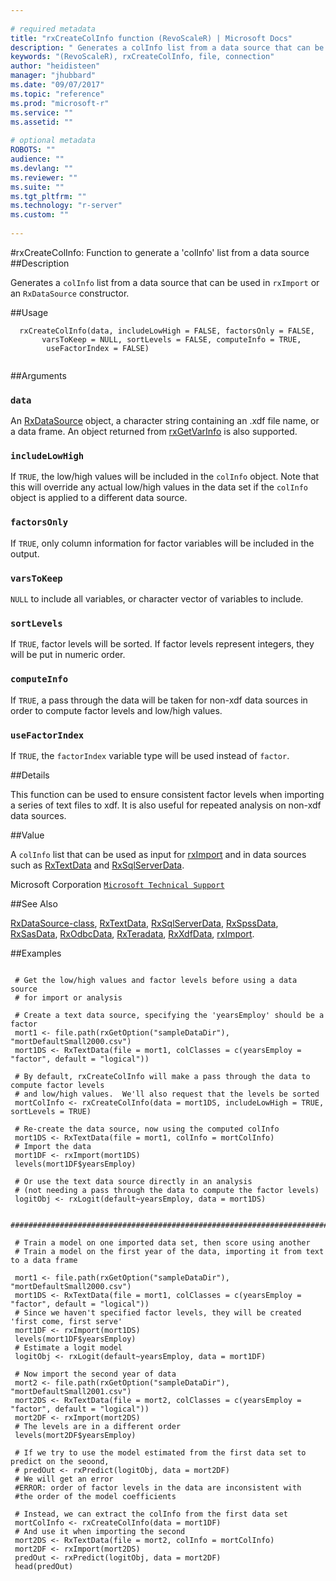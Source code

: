```yaml
--- 
 
# required metadata 
title: "rxCreateColInfo function (RevoScaleR) | Microsoft Docs" 
description: " Generates a colInfo list from a data source that can be used in rxImport or an RxDataSource constructor. " 
keywords: "(RevoScaleR), rxCreateColInfo, file, connection" 
author: "heidisteen" 
manager: "jhubbard" 
ms.date: "09/07/2017" 
ms.topic: "reference" 
ms.prod: "microsoft-r" 
ms.service: "" 
ms.assetid: "" 
 
# optional metadata 
ROBOTS: "" 
audience: "" 
ms.devlang: "" 
ms.reviewer: "" 
ms.suite: "" 
ms.tgt_pltfrm: "" 
ms.technology: "r-server" 
ms.custom: "" 
 
--- 
```

 
 
 #rxCreateColInfo:  Function to generate a 'colInfo' list from a data source  
 ##Description
 
Generates a `colInfo` list from a data source that can be used in `rxImport` or
an `RxDataSource` constructor.
 
 
 ##Usage

```   
  rxCreateColInfo(data, includeLowHigh = FALSE, factorsOnly = FALSE, 
       varsToKeep = NULL, sortLevels = FALSE, computeInfo = TRUE,
        useFactorIndex = FALSE)
 
```
 
 ##Arguments

   
    
 ### `data`
  An [RxDataSource](RxDataSource.md) object, a character string containing an .xdf file name, or a data frame.  An object returned from [rxGetVarInfo](rxGetVarInfoXdf.md) is also supported.  
  
    
 ### `includeLowHigh`
  If `TRUE`, the low/high values will be included in the `colInfo` object.  Note that this will override any actual low/high values in the data set if the `colInfo` object is applied to a different data source.  
  
    
 ### `factorsOnly`
  If `TRUE`, only column information for factor variables will be included in the output.  
  
  
    
 ### `varsToKeep`
  `NULL` to include all variables, or character vector of variables to include.  
  
  
    
 ### `sortLevels`
  If `TRUE`, factor levels will be sorted. If factor levels represent integers, they will be put in numeric order.    
  
    
 ### `computeInfo`
  If `TRUE`, a pass through the data will be taken for non-xdf data sources in order to compute factor levels and low/high values.  
  
    
 ### `useFactorIndex`
  If `TRUE`, the `factorIndex` variable type will be used instead of `factor`.  
  
 
 
 ##Details
 
This function can be used to ensure consistent factor levels when importing a series of text files to xdf.
It is also useful for repeated analysis on non-xdf data sources.
 
 
 ##Value
 
A `colInfo` list that can be used as input for [rxImport](rxImport.md) and in data sources such as
[RxTextData](RxTextData.md) and [RxSqlServerData](RxSqlServerData.md).
 

 Microsoft Corporation [`Microsoft Technical Support`](http://go.microsoft.com/fwlink/?LinkID=698556&clcid=0x409)
 
 
 ##See Also
 
[RxDataSource-class](RxDataSource-class.md),
[RxTextData](RxTextData.md),
[RxSqlServerData](RxSqlServerData.md),
[RxSpssData](RxSpssData.md),
[RxSasData](RxSasData.md),
[RxOdbcData](RxOdbcData.md),
[RxTeradata](RxTeradata.md),
[RxXdfData](RxXdfData.md),
[rxImport](rxImport.md).
   
 ##Examples

 ```
   
  # Get the low/high values and factor levels before using a data source
  # for import or analysis
  
  # Create a text data source, specifying the 'yearsEmploy' should be a factor
  mort1 <- file.path(rxGetOption("sampleDataDir"), "mortDefaultSmall2000.csv")
  mort1DS <- RxTextData(file = mort1, colClasses = c(yearsEmploy = "factor", default = "logical"))
  
  # By default, rxCreateColInfo will make a pass through the data to compute factor levels
  # and low/high values.  We'll also request that the levels be sorted
  mortColInfo <- rxCreateColInfo(data = mort1DS, includeLowHigh = TRUE, sortLevels = TRUE)
  
  # Re-create the data source, now using the computed colInfo
  mort1DS <- RxTextData(file = mort1, colInfo = mortColInfo)
  # Import the data
  mort1DF <- rxImport(mort1DS)
  levels(mort1DF$yearsEmploy)
  
  # Or use the text data source directly in an analysis 
  # (not needing a pass through the data to compute the factor levels)
  logitObj <- rxLogit(default~yearsEmploy, data = mort1DS)
  
  ##############################################################################################
  
  # Train a model on one imported data set, then score using another
  # Train a model on the first year of the data, importing it from text to a data frame
  
  mort1 <- file.path(rxGetOption("sampleDataDir"), "mortDefaultSmall2000.csv")
  mort1DS <- RxTextData(file = mort1, colClasses = c(yearsEmploy = "factor", default = "logical"))
  # Since we haven't specified factor levels, they will be created 'first come, first serve'
  mort1DF <- rxImport(mort1DS)
  levels(mort1DF$yearsEmploy)
  # Estimate a logit model
  logitObj <- rxLogit(default~yearsEmploy, data = mort1DF)
  
  # Now import the second year of data
  mort2 <- file.path(rxGetOption("sampleDataDir"), "mortDefaultSmall2001.csv")
  mort2DS <- RxTextData(file = mort2, colClasses = c(yearsEmploy = "factor", default = "logical"))
  mort2DF <- rxImport(mort2DS)
  # The levels are in a different order
  levels(mort2DF$yearsEmploy)
  
  # If we try to use the model estimated from the first data set to predict on the seoond,
  # predOut <- rxPredict(logitObj, data = mort2DF)
  # We will get an error
  #ERROR: order of factor levels in the data are inconsistent with
  #the order of the model coefficients
  
  # Instead, we can extract the colInfo from the first data set
  mortColInfo <- rxCreateColInfo(data = mort1DF)
  # And use it when importing the second
  mort2DS <- RxTextData(file = mort2, colInfo = mortColInfo)
  mort2DF <- rxImport(mort2DS)
  predOut <- rxPredict(logitObj, data = mort2DF)
  head(predOut)
  
 
```
 
 
 
